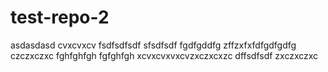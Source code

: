 # test-repo-2
asdasdasd
cvxcvxcv
fsdfsdfsdf
sfsdfsdf
fgdfgddfg
zffzxfxfdfgdfgdfg
czczxczxc
fghfghfgh
fgfghfgh
xcvxcvxvxcvzxczxcxzc
dffsdfsdf
zxczxczxc
